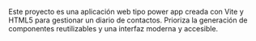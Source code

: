 <!-- Use this file to provide workspace-specific custom instructions to Copilot. For more details, visit https://code.visualstudio.com/docs/copilot/copilot-customization#_use-a-githubcopilotinstructionsmd-file -->

Este proyecto es una aplicación web tipo power app creada con Vite y HTML5 para gestionar un diario de contactos. Prioriza la generación de componentes reutilizables y una interfaz moderna y accesible.
